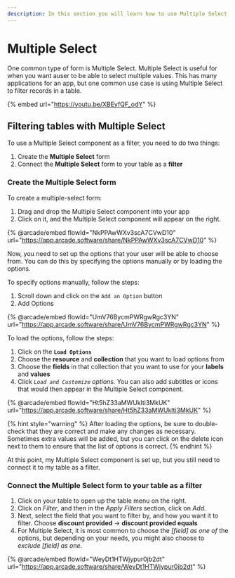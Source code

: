 ```yaml
---
description: In this section you will learn how to use Multiple Select
---
```


# Multiple Select

One common type of form is Multiple Select. Multiple Select is useful for when you want auser to be able to select multiple values. This has many applications for an app, but one common use case is using Multiple Select to filter records in a table.

{% embed url="https://youtu.be/XBEyfQF_odY" %}

## Filtering tables with Multiple Select

To use a Multiple Select component as a filter, you need to do two things:

1. Create the **Multiple Select** form
2. Connect the **Multiple Select** form to your table as a **filter**

### Create the Multiple Select form

To create a multiple-select form:

1. Drag and drop the Multiple Select component into your app
2. Click on it, and the Multiple Select component will appear on the right.

{% @arcade/embed flowId="NkPPAwWXv3scA7CVwD10" url="https://app.arcade.software/share/NkPPAwWXv3scA7CVwD10" %}

Now, you need to set up the options that your user will be able to choose from. You can do this by specifying the options manually or by loading the options.

To specify options manually, follow the steps:

1. Scroll down and click on the `Add an Option` button
2. Add Options

{% @arcade/embed flowId="UmV76BycmPWRgwRgc3YN" url="https://app.arcade.software/share/UmV76BycmPWRgwRgc3YN" %}

To load the options, follow the steps:

1. Click on the **`Load Options`**
2. Choose the **resource** and **collection** that you want to load options from
3. Choose the **fields** in that collection that you want to use for your **labels** and **values**
4. Click _`Load and Customize` options_. You can also add subtitles or icons that would then appear in the Multiple Select component.

{% @arcade/embed flowId="Ht5hZ33aMWUklti3MkUK" url="https://app.arcade.software/share/Ht5hZ33aMWUklti3MkUK" %}

{% hint style="warning" %}
After loading the options, be sure to double-check that they are correct and make any changes as necessary. Sometimes extra values will be added, but you can click on the delete icon next to them to ensure that the list of options is correct.
{% endhint %}

At this point, my Multiple Select component is set up, but you still need to connect it to my table as a filter.

### Connect the Multiple Select form to your table as a filter

1. Click on your table to open up the table menu on the right.&#x20;
2. Click on _Filter_, and then in the _Apply Filters_ section, click on _Add._&#x20;
3. Next, select the field that you want to filter by, and how you want it to filter. Choose **discount provided** -> **discount provided equals**
4. For Multiple Select, it is most common to choose the _\[field] as one of_ the options, but depending on your needs, you might also choose to _exclude \[field] as one_.

{% @arcade/embed flowId="WeyDt1HTWjypur0jb2dt" url="https://app.arcade.software/share/WeyDt1HTWjypur0jb2dt" %}

